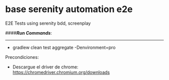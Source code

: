 # base serenity automation e2e

E2E Tests using serenity bdd, screenplay

####***Run Commands***:

--------

- gradlew clean test aggregate -Denvironment=pro

Precondiciones: 

- Descargue el driver de chrome: https://chromedriver.chromium.org/downloads